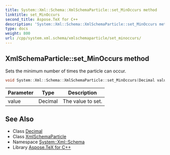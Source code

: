 ```yaml
---
title: System::Xml::Schema::XmlSchemaParticle::set_MinOccurs method
linktitle: set_MinOccurs
second_title: Aspose.TeX for C++
description: 'System::Xml::Schema::XmlSchemaParticle::set_MinOccurs method. Sets the minimum number of times the particle can occur in C++.'
type: docs
weight: 800
url: /cpp/system.xml.schema/xmlschemaparticle/set_minoccurs/
---
```

## XmlSchemaParticle::set_MinOccurs method


Sets the minimum number of times the particle can occur.

```cpp
void System::Xml::Schema::XmlSchemaParticle::set_MinOccurs(Decimal value)
```


| Parameter | Type | Description |
| --- | --- | --- |
| value | Decimal | The value to set. |

## See Also

* Class [Decimal](../../../system/decimal/)
* Class [XmlSchemaParticle](../)
* Namespace [System::Xml::Schema](../../)
* Library [Aspose.TeX for C++](../../../)
